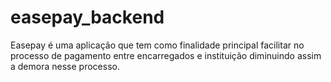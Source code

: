 # easepay_backend
Easepay é uma aplicação que tem como finalidade principal facilitar no processo de pagamento entre encarregados e instituição diminuindo assim a demora nesse processo.
